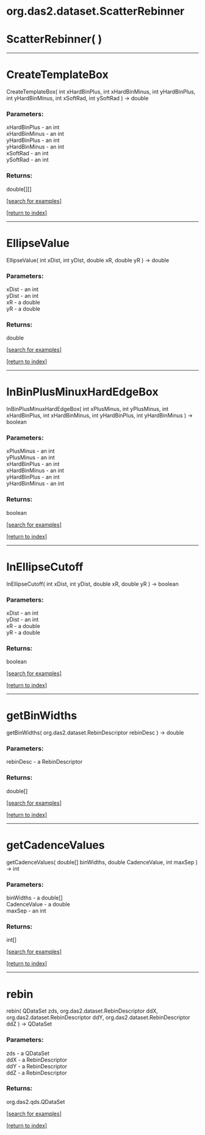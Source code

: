 # org.das2.dataset.ScatterRebinner



# ScatterRebinner( )


***
<a name="CreateTemplateBox"></a>
# CreateTemplateBox
CreateTemplateBox( int xHardBinPlus, int xHardBinMinus, int yHardBinPlus, int yHardBinMinus, int xSoftRad, int ySoftRad ) &rarr; double



### Parameters:
xHardBinPlus - an int
<br>xHardBinMinus - an int
<br>yHardBinPlus - an int
<br>yHardBinMinus - an int
<br>xSoftRad - an int
<br>ySoftRad - an int

### Returns:
double[][]


<a href="https://github.com/autoplot/dev/search?q=CreateTemplateBox&unscoped_q=CreateTemplateBox">[search for examples]</a>

<a href="https://github.com/autoplot/documentation/blob/master/javadoc/index-all.md">[return to index]</a>

***
<a name="EllipseValue"></a>
# EllipseValue
EllipseValue( int xDist, int yDist, double xR, double yR ) &rarr; double



### Parameters:
xDist - an int
<br>yDist - an int
<br>xR - a double
<br>yR - a double

### Returns:
double


<a href="https://github.com/autoplot/dev/search?q=EllipseValue&unscoped_q=EllipseValue">[search for examples]</a>

<a href="https://github.com/autoplot/documentation/blob/master/javadoc/index-all.md">[return to index]</a>

***
<a name="InBinPlusMinuxHardEdgeBox"></a>
# InBinPlusMinuxHardEdgeBox
InBinPlusMinuxHardEdgeBox( int xPlusMinus, int yPlusMinus, int xHardBinPlus, int xHardBinMinus, int yHardBinPlus, int yHardBinMinus ) &rarr; boolean



### Parameters:
xPlusMinus - an int
<br>yPlusMinus - an int
<br>xHardBinPlus - an int
<br>xHardBinMinus - an int
<br>yHardBinPlus - an int
<br>yHardBinMinus - an int

### Returns:
boolean


<a href="https://github.com/autoplot/dev/search?q=InBinPlusMinuxHardEdgeBox&unscoped_q=InBinPlusMinuxHardEdgeBox">[search for examples]</a>

<a href="https://github.com/autoplot/documentation/blob/master/javadoc/index-all.md">[return to index]</a>

***
<a name="InEllipseCutoff"></a>
# InEllipseCutoff
InEllipseCutoff( int xDist, int yDist, double xR, double yR ) &rarr; boolean



### Parameters:
xDist - an int
<br>yDist - an int
<br>xR - a double
<br>yR - a double

### Returns:
boolean


<a href="https://github.com/autoplot/dev/search?q=InEllipseCutoff&unscoped_q=InEllipseCutoff">[search for examples]</a>

<a href="https://github.com/autoplot/documentation/blob/master/javadoc/index-all.md">[return to index]</a>

***
<a name="getBinWidths"></a>
# getBinWidths
getBinWidths( org.das2.dataset.RebinDescriptor rebinDesc ) &rarr; double



### Parameters:
rebinDesc - a RebinDescriptor

### Returns:
double[]


<a href="https://github.com/autoplot/dev/search?q=getBinWidths&unscoped_q=getBinWidths">[search for examples]</a>

<a href="https://github.com/autoplot/documentation/blob/master/javadoc/index-all.md">[return to index]</a>

***
<a name="getCadenceValues"></a>
# getCadenceValues
getCadenceValues( double[] binWidths, double CadenceValue, int maxSep ) &rarr; int



### Parameters:
binWidths - a double[]
<br>CadenceValue - a double
<br>maxSep - an int

### Returns:
int[]


<a href="https://github.com/autoplot/dev/search?q=getCadenceValues&unscoped_q=getCadenceValues">[search for examples]</a>

<a href="https://github.com/autoplot/documentation/blob/master/javadoc/index-all.md">[return to index]</a>

***
<a name="rebin"></a>
# rebin
rebin( QDataSet zds, org.das2.dataset.RebinDescriptor ddX, org.das2.dataset.RebinDescriptor ddY, org.das2.dataset.RebinDescriptor ddZ ) &rarr; QDataSet



### Parameters:
zds - a QDataSet
<br>ddX - a RebinDescriptor
<br>ddY - a RebinDescriptor
<br>ddZ - a RebinDescriptor

### Returns:
org.das2.qds.QDataSet


<a href="https://github.com/autoplot/dev/search?q=rebin&unscoped_q=rebin">[search for examples]</a>

<a href="https://github.com/autoplot/documentation/blob/master/javadoc/index-all.md">[return to index]</a>

